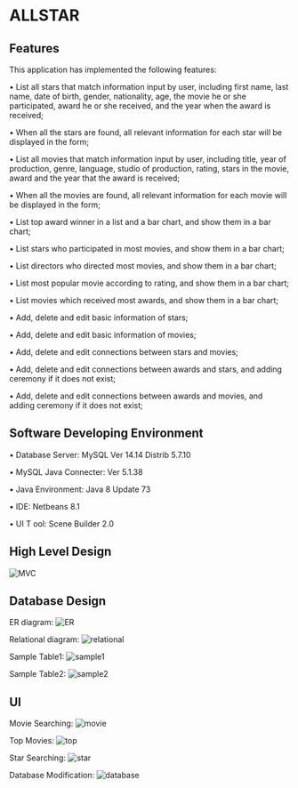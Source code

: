 # ALLSTAR

## Features

This application has implemented the following features:

• List all stars that match information input by user, including first name, last name, date of birth, gender, nationality, age, the movie he or she participated, award he or she received, and the year when the award is received;

• When all the stars are found, all relevant information for each star will be displayed in the form;

• List all movies that match information input by user, including title, year of production, genre, language, studio of production, rating, stars in the movie, award and the year that the award is received;

• When all the movies are found, all relevant information for each movie will be displayed in the form;

• List top award winner in a list and a bar chart, and show them in a bar chart;

• List stars who participated in most movies, and show them in a bar chart;

• List directors who directed most movies, and show them in a bar chart;

• List most popular movie according to rating, and show them in a bar chart;

• List movies which received most awards, and show them in a bar chart;

• Add, delete and edit basic information of stars;

• Add, delete and edit basic information of movies;

• Add, delete and edit connections between stars and movies;

• Add, delete and edit connections between awards and stars, and adding ceremony if it does not exist;

• Add, delete and edit connections between awards and movies, and adding ceremony if it does not exist;

## Software Developing Environment

• Database Server: MySQL Ver 14.14 Distrib 5.7.10

• MySQL Java Connecter: Ver 5.1.38

• Java Environment: Java 8 Update 73

• IDE: Netbeans 8.1

• UI T ool: Scene Builder 2.0

## High Level Design

![MVC](/img/MVC.png)

## Database Design

ER diagram:
![ER](/img/ER.png)

Relational diagram:
![relational](/img/relational.png)

Sample Table1:
![sample1](/img/sampletable1.png)

Sample Table2:
![sample2](/img/sampletable2.png)

## UI

Movie Searching:
![movie](/img/moviesearch.png)

Top Movies:
![top](/img/topmovie.png)

Star Searching:
![star](/img/starsearch.png)

Database Modification:
![database](/img/databasemodification.png)
